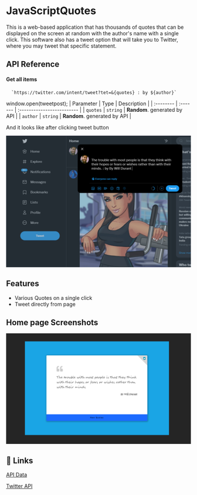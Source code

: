 
# JavaScriptQuotes

This is a web-based application that has thousands of quotes that can be displayed on the screen at random with the author's name with a single click. This software also has a tweet option that will take you to Twitter, where you may tweet that specific statement.



## API Reference

#### Get all items

```http
  `https://twitter.com/intent/tweet?tet=&{quotes} : by ${author}`
```
 window.open(tweetpost);
| Parameter | Type     | Description                |
| :-------- | :------- | :------------------------- |
| `quotes` | `string` | **Random**. generated by API |
| `author` | `string` | **Random**. generated by API |

And it looks like after clicking tweet button

![App Screenshot](https://github.com/ankitohlic/JavaScriptQuotes/blob/main/tweet.png)


## Features

- Various Quotes on a single click
- Tweet directly from page 



## Home page Screenshots

![App Screenshot](https://github.com/ankitohlic/JavaScriptQuotes/blob/main/homepage.png)


## 🔗 Links

[API Data](https://type.fit/api/quotes)

[Twitter API](https://developer.twitter.com/en/docs/twitter-for-websites/tweet-button/overview)
